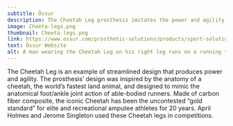 ```yaml
---
subtitle: Össur
description: The Cheetah Leg prosthesis imitates the power and agility of a running cheetah. 
image: Cheeta-legs.png
thumbnail: Cheeta-legs.png
link: https://www.ossur.com/prosthetic-solutions/products/sport-solutions/cheetah
text: Össur Website
alt: A man wearing the Cheetah Leg on his right leg runs on a running track.
---
```

The Cheetah Leg is an example of streamlined design that produces power and agility. The prosthesis’ design was inspired by the anatomy of a cheetah, the world’s fastest land animal, and designed to mimic the anatomical foot/ankle joint action of able-bodied runners. Made of carbon fiber composite, the iconic Cheetah has been the uncontested “gold standard” for elite and recreational amputee athletes for 20 years. April Holmes and Jerome Singleton used these Cheetah legs in competitions. 
